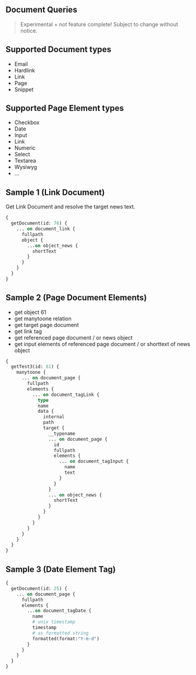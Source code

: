 
## Document Queries

> Experimental + not feature complete! Subject to change without notice.

## Supported Document types

* Email
* Hardlink
* Link
* Page
* Snippet

## Supported Page Element types

* Checkbox
* Date
* Input
* Link
* Numeric
* Select
* Textarea
* Wysiwyg
* ...

## Sample 1 (Link Document)

Get Link Document and resolve the target news text.

```graphql
{
  getDocument(id: 76) {
    ... on document_link {
      fullpath
      object {
        ...on object_news {
          shortText
        }
      }      
    }
  }
}

```

## Sample 2 (Page Document Elements)

* get object 61
* get manytoone relation
* get target page document
* get link tag
* get referenced page document / or news object
* get input elements of referenced page document / or shorttext of news object

```graphql
{
  getTest3(id: 61) {
    manytoone {
      ... on document_page {
        fullpath
        elements {
          ... on document_tagLink {
            type
            name
            data {
              internal
              path
              target {
                __typename
                ... on document_page {
                  id
                  fullpath
                  elements {
                    ... on document_tagInput {
                      name
                      text
                    }
                  }
                }
                ... on object_news {
                  shortText
                }
              }
            }
          }
        }
      }
    }
  }
}
```

## Sample 3 (Date Element Tag)

```graphql
{
  getDocument(id: 25) {
    ... on document_page {
      fullpath
      elements {
        ...on document_tagDate {
          name
          # unix timestamp
          timestamp
          # as formatted string
          formatted(format:"Y-m-d")
        }
      }      
    }
  }
}
```
